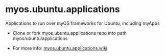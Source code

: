 myos.ubuntu.applications
========================

Applications to run over myOS frameworks for Ubuntu, including myApps


* Clone or fork myos.ubuntu.applications repo into path myos/ubuntu/applications

* For more info:
[myos.ubuntu.applications.wiki](https://github.com/amraboelela/myos.ubuntu.applications/wiki)
